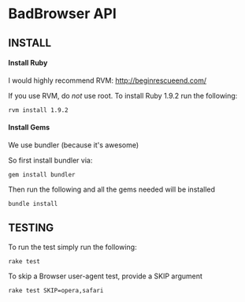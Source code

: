 BadBrowser API
==============

INSTALL
-------

#### Install Ruby

I would highly recommend RVM: http://beginrescueend.com/

If you use RVM, do *not* use root. To install Ruby 1.9.2 run the following:

    rvm install 1.9.2

#### Install Gems

We use bundler (because it's awesome)

So first install bundler via: 

    gem install bundler

Then run the following and all the gems needed will be installed

    bundle install

TESTING
-------

To run the test simply run the following: 

    rake test
	
To skip a Browser user-agent test, provide a SKIP argument

    rake test SKIP=opera,safari